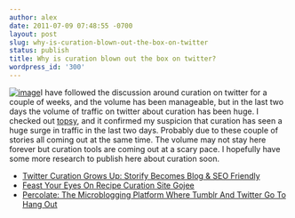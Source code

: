 ```yaml
---
author: alex
date: 2011-07-09 07:48:55 -0700
layout: post
slug: why-is-curation-blown-out-the-box-on-twitter
status: publish
title: Why is curation blown out the box on twitter?
wordpress_id: '300'
---
```


[![image](http://alexkessinger.net/assets/fguf-300x158.png "fguf")](http://alexkessinger.net/assets/fguf.png)I
have followed the discussion around curation on twitter for a couple of
weeks, and the volume has been manageable, but in the last two days the
volume of traffic on twitter about curation has been huge. I checked out
[topsy](http://hea.pe/l7), and it confirmed my suspicion that curation
has seen a huge surge in traffic in the last two days. Probably due to
these couple of stories all coming out at the same time. The volume may
not stay here forever but curation tools are coming out at a scary pace.
I hopefully have some more research to publish here about curation soon.
-   [Twitter Curation Grows Up: Storify Becomes Blog & SEO
    Friendly](http://www.readwriteweb.com/archives/twitter_curation_grows_up_storify_becomes_blog_seo.php)
-   [Feast Your Eyes On Recipe Curation Site
    Gojee](http://techcrunch.com/2011/07/08/feast-your-eyes-on-recipe-curation-site-gojee/)
-   [Percolate: The Microblogging Platform Where Tumblr And Twitter Go
    To Hang
    Out](http://www.fastcompany.com/1765364/percolate-microblogging-tumblr-twitter-disqus-rss-google-reader)


